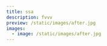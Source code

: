```yaml
---
title: ssa
description: fvvv
preview: /static/images/after.jpg
images:
  - image: /static/images/after.jpg
---
```

